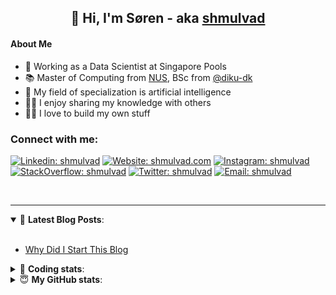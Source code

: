 <h2 align="center">
	👋 Hi, I'm Søren - aka <a href="https://shmulvad.com">shmulvad</a>
</h2>

#### About Me
- 🤖 Working as a Data Scientist at Singapore Pools
- 📚 Master of Computing from [NUS], BSc from [@diku-dk]
- 🧠 My field of specialization is artificial intelligence
- 👨‍🏫 I enjoy sharing my knowledge with others
- 👨‍💻 I love to build my own stuff

### Connect with me:

[![Linkedin: shmulvad](https://img.shields.io/badge/shmulvad-blue?style=flat&logo=Linkedin&logoColor=white)][linkedin]
[![Website: shmulvad.com](https://img.shields.io/badge/shmulvad.com-47CCCC?&style=flat&logo=Google-Chrome&logoColor=white)][website]
[![Instagram: shmulvad](https://img.shields.io/badge/-@shmulvad-purple?style=flat&logo=Instagram&logoColor=white)][instagram]
[![StackOverflow: shmulvad](https://img.shields.io/badge/shmulvad-FE7A16?style=flat&logo=stack-overflow&logoColor=white)][stackOverflow]
[![Twitter: shmulvad](https://img.shields.io/badge/@shmulvad-1ca0f1?style=flat&logo=twitter&logoColor=white)][twitter]
[![Email: shmulvad](https://img.shields.io/badge/shmulvad-D14836?style=flat&logo=gmail&logoColor=white)][mail]

<br />

---

<details open>
 <summary>📕 <b>Latest Blog Posts</b>: </summary>

<br>

<!-- BLOG-POST-LIST:START -->
- [Why Did I Start This Blog](https://shmulvad.com/blog/why-did-start-this-blog)
<!-- BLOG-POST-LIST:END -->

</details>

<!-- --- -->

<details>
 <summary>🤖 <b>Coding stats</b>: </summary>

<br>

NOTE: Doesn't track coding at work or work done in environments such as Jupyter Notebooks.

<!--START_SECTION:waka-->
![Code Time](http://img.shields.io/badge/Code%20Time-1%2C569%20hrs%2034%20mins-blue)

**I'm a Night 🦉** 

```text
🌞 Morning    77 commits     ██░░░░░░░░░░░░░░░░░░░░░░░   9.34% 
🌆 Daytime    265 commits    ████████░░░░░░░░░░░░░░░░░   32.16% 
🌃 Evening    292 commits    ████████░░░░░░░░░░░░░░░░░   35.44% 
🌙 Night      190 commits    █████░░░░░░░░░░░░░░░░░░░░   23.06%

```


📊 **This Week I Spent My Time On** 

```text
💬 Programming Languages: 
Other                    1 hr 19 mins        ██████████████░░░░░░░░░░░   56.45% 
Python                   32 mins             █████░░░░░░░░░░░░░░░░░░░░   23.01% 
CSV                      20 mins             ███░░░░░░░░░░░░░░░░░░░░░░   14.41% 
Text                     6 mins              █░░░░░░░░░░░░░░░░░░░░░░░░   4.53% 
HTML                     2 mins              ░░░░░░░░░░░░░░░░░░░░░░░░░   1.6%

🔥 Editors: 
Zsh                      1 hr 19 mins        ██████████████░░░░░░░░░░░   56.45% 
VS Code                  40 mins             ███████░░░░░░░░░░░░░░░░░░   29.13% 
Sublime Text             20 mins             ███░░░░░░░░░░░░░░░░░░░░░░   14.41%

🐱‍💻 Projects: 
overvaagning-admin       58 mins             ██████████░░░░░░░░░░░░░░░   41.57% 
overvaagning-sender      33 mins             ██████░░░░░░░░░░░░░░░░░░░   23.73% 
Terminal                 28 mins             █████░░░░░░░░░░░░░░░░░░░░   20.28% 
Unknown Project          20 mins             ███░░░░░░░░░░░░░░░░░░░░░░   14.41%

```


 Last Updated on 17/09/2022 18:53:01 UTC
<!--END_SECTION:waka-->

</details>

<!-- --- -->

<details>
 <summary>😇 <b>My GitHub stats</b>: </summary>

<br>

<img align="left" alt="shmulvad's Github Stats" src="https://github-readme-stats.vercel.app/api?username=shmulvad&show_icons=true&hide_border=true" />

</details>



[website]: https://shmulvad.com
[twitter]: https://twitter.com/shmulvad
[linkedin]: https://linkedin.com/in/shmulvad
[instagram]: https://instagram.com/shmulvad
[stackOverflow]: https://stackoverflow.com/users/9248793/shmulvad
[mail]: mailto:shmulvad@gmail.com
[@diku-dk]: https://github.com/diku-dk
[github]: https://github.com/shmulvad
[NUS]: https://www.nus.edu.sg